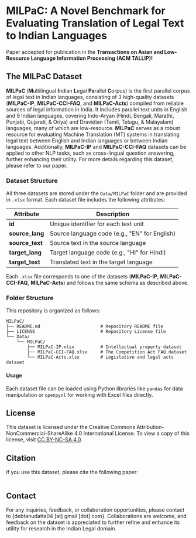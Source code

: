 # MILPaC: A Novel Benchmark for Evaluating Translation of Legal Text to Indian Languages

Paper accepted for publication in the **Transactions on Asian and Low-Resource Language Information Processing (ACM TALLIP)!**

## The MILPaC Dataset 
<b> MILPaC </b> (**M**ultilingual **I**ndian **L**egal **Pa**rallel **C**orpus) is the first parallel corpus of legal text in Indian languages, consisting of 3 high-quality datasets (**MILPaC-IP**, **MILPaC-CCI-FAQ**, and **MILPaC-Acts**) compiled from reliable sources of legal information in India. It includes parallel text units in English and 9 Indian languages, covering Indo-Aryan (Hindi, Bengali, Marathi, Punjabi, Gujarati, & Oriya) and Dravidian (Tamil, Telugu, & Malayalam) languages, many of which are low-resource. **MILPaC** serves as a robust resource for evaluating Machine Translation (MT) systems in translating legal text between English and Indian languages or between Indian languages. Additionally, **MILPaC-IP** and **MILPaC-CCI-FAQ** datasets can be applied to other NLP tasks, such as cross-lingual question answering, further enhancing their utility. For more details regarding this dataset, please refer to our paper.

### Dataset Structure

All three datasets are stored under the `Data/MILPaC` folder and are provided in `.xlsx` format. Each dataset file includes the following attributes:

| Attribute      | Description                                         |
|----------------|-----------------------------------------------------|
| **id**         | Unique identifier for each text unit                |
| **source_lang** | Source language code (e.g., "EN" for English)      |
| **source_text** | Source text in the source language                 |
| **target_lang** | Target language code (e.g., "HI" for Hindi)        |
| **target_text** | Translated text in the target language             |

Each `.xlsx` file corresponds to one of the datasets (**MILPaC-IP**, **MILPaC-CCI-FAQ**, **MILPaC-Acts**) and follows the same schema as described above.

### Folder Structure

This repository is organized as follows:
```
MILPaC/
├── README.md                       # Repository README file
├── LICENSE                         # Repository License file
└── Data/
    └── MILPaC/
        ├── MILPaC-IP.xlsx          # Intellectual property dataset
        ├── MILPaC-CCI-FAQ.xlsx     # The Competition Act FAQ dataset
        └── MILPaC-Acts.xlsx        # Legislative and legal acts dataset
```

#### Usage

Each dataset file can be loaded using Python libraries like `pandas` for data manipulation or `openpyxl` for working with Excel files directly.

## License
This dataset is licensed under the Creative Commons Attribution-NonCommercial-ShareAlike 4.0 International License. To view a copy of this license, visit [CC BY-NC-SA 4.0](https://creativecommons.org/licenses/by-nc-sa/4.0/).

## Citation
If you use this dataset, please cite the following paper:
```
```


## Contact
For any inquiries, feedback, or collaboration opportunities, please contact to {debtanudatta04 [at] gmail [dot] com}. Collaborations are welcome, and feedback on the dataset is appreciated to further refine and enhance its utility for research in the Indian Legal domain.
